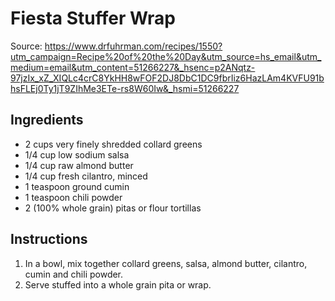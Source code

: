 # Fiesta Stuffer Wrap 

Source: https://www.drfuhrman.com/recipes/1550?utm_campaign=Recipe%20of%20the%20Day&utm_source=hs_email&utm_medium=email&utm_content=51266227&_hsenc=p2ANqtz-97jzIx_xZ_XIQLc4crC8YkHH8wFOF2DJ8DbC1DC9fbrIiz6HazLAm4KVFU91bhsFLEj0Ty1jT9ZIhMe3ETe-rs8W60Iw&_hsmi=51266227

## Ingredients
* 2 cups very finely shredded collard greens
* 1/4 cup low sodium salsa
* 1/4 cup raw almond butter
* 1/4 cup fresh cilantro, minced
* 1 teaspoon ground cumin
* 1 teaspoon chili powder
* 2 (100% whole grain) pitas or flour tortillas

## Instructions
1. In a bowl, mix together collard greens, salsa, almond butter, cilantro, cumin and chili powder. 
2. Serve stuffed into a whole grain pita or wrap.
